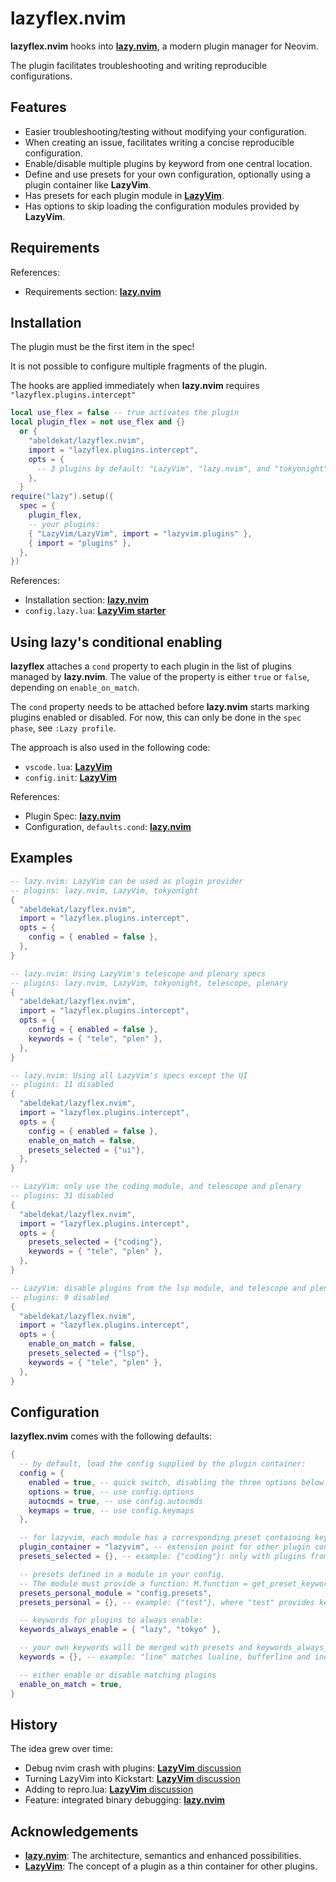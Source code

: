 # lazyflex.nvim

**lazyflex.nvim** hooks into [**lazy.nvim**](https://github.com/folke/lazy.nvim), a modern plugin manager for Neovim.

The plugin facilitates troubleshooting and writing reproducible configurations.

## Features

- Easier troubleshooting/testing without modifying your configuration.
- When creating an issue, facilitates writing a concise reproducible configuration.
- Enable/disable multiple plugins by keyword from one central location.
- Define and use presets for your own configuration, optionally using a plugin container like **LazyVim**.
- Has presets for each plugin module in [**LazyVim**](https://github.com/LazyVim/LazyVim).
- Has options to skip loading the configuration modules provided by **LazyVim**.

## Requirements

References:

- Requirements section: [**lazy.nvim**](https://github.com/folke/lazy.nvim#%EF%B8%8F-requirements)

## Installation

The plugin must be the first item in the spec!

It is not possible to configure multiple fragments of the plugin.

The hooks are applied immediately when **lazy.nvim** requires `"lazyflex.plugins.intercept"`

```lua
local use_flex = false -- true activates the plugin
local plugin_flex = not use_flex and {}
  or {
    "abeldekat/lazyflex.nvim",
    import = "lazyflex.plugins.intercept",
    opts = {
      -- 3 plugins by default: "LazyVim", "lazy.nvim", and "tokyonight"
    },
  }
require("lazy").setup({
  spec = {
    plugin_flex,
    -- your plugins:
    { "LazyVim/LazyVim", import = "lazyvim.plugins" },
    { import = "plugins" },
  },
})
```

References:

- Installation section: [**lazy.nvim**](https://github.com/folke/lazy.nvim#-installation)
- `config.lazy.lua`: [**LazyVim starter**](https://github.com/LazyVim/starter/blob/a13d5c90769ce6177d1e27b46efd967ed52c1d68/lua/config/lazy.lua#L11)

## Using lazy's conditional enabling

**lazyflex** attaches a `cond` property to each plugin in the list of plugins managed by **lazy.nvim**.
The value of the property is either `true` or `false`, depending on `enable_on_match`.

The `cond` property needs to be attached before **lazy.nvim** starts marking plugins enabled or disabled.
For now, this can only be done in the `spec phase`, see `:Lazy profile`.

The approach is also used in the following code:

- `vscode.lua`: [**LazyVim**](https://github.com/LazyVim/LazyVim/blob/3acdac917b79e22b1c3420aabde8b583d0799f6a/lua/lazyvim/plugins/extras/vscode.lua#L24)
- `config.init`: [**LazyVim**](https://github.com/LazyVim/LazyVim/blob/3acdac917b79e22b1c3420aabde8b583d0799f6a/lua/lazyvim/config/init.lua#L187)

References:

- Plugin Spec: [**lazy.nvim**](https://github.com/folke/lazy.nvim#-plugin-spec)
- Configuration, `defaults.cond`: [**lazy.nvim**](https://github.com/folke/lazy.nvim#%EF%B8%8F-configuration)

## Examples

```lua
-- lazy.nvim: LazyVim can be used as plugin provider
-- plugins: lazy.nvim, LazyVim, tokyonight
{
  "abeldekat/lazyflex.nvim",
  import = "lazyflex.plugins.intercept",
  opts = {
    config = { enabled = false },
  },
}

-- lazy.nvim: Using LazyVim's telescope and plenary specs
-- plugins: lazy.nvim, LazyVim, tokyonight, telescope, plenary
{
  "abeldekat/lazyflex.nvim",
  import = "lazyflex.plugins.intercept",
  opts = {
    config = { enabled = false },
    keywords = { "tele", "plen" },
  },
}

-- lazy.nvim: Using all LazyVim's specs except the UI
-- plugins: 11 disabled
{
  "abeldekat/lazyflex.nvim",
  import = "lazyflex.plugins.intercept",
  opts = {
    config = { enabled = false },
    enable_on_match = false,
    presets_selected = {"ui"},
  },
}

-- LazyVim: only use the coding module, and telescope and plenary
-- plugins: 31 disabled
{
  "abeldekat/lazyflex.nvim",
  import = "lazyflex.plugins.intercept",
  opts = {
    presets_selected = {"coding"},
    keywords = { "tele", "plen" },
  },
}

-- LazyVim: disable plugins from the lsp module, and telescope and plenary
-- plugins: 9 disabled
{
  "abeldekat/lazyflex.nvim",
  import = "lazyflex.plugins.intercept",
  opts = {
    enable_on_match = false,
    presets_selected = {"lsp"},
    keywords = { "tele", "plen" },
  },
}
```

## Configuration

**lazyflex.nvim** comes with the following defaults:

```lua
{
  -- by default, load the config supplied by the plugin container:
  config = {
    enabled = true, -- quick switch, disabling the three options below:
    options = true, -- use config.options
    autocmds = true, -- use config.autocmds
    keymaps = true, -- use config.keymaps
  },

  -- for lazyvim, each module has a corresponding preset containing keywords
  plugin_container = "lazyvim", -- extension point for other plugin containers.
  presets_selected = {}, -- example: {"coding"}: only with plugins from the coding module

  -- presets defined in a module in your config.
  -- The module must provide a function: M.function = get_preset_keywords(name, enable_on_match)
  presets_personal_module = "config.presets",
  presets_personal = {}, -- example: {"test"}, where "test" provides keywords

  -- keywords for plugins to always enable:
  keywords_always_enable = { "lazy", "tokyo" },

  -- your own keywords will be merged with presets and keywords_always_enable:
  keywords = {}, -- example: "line" matches lualine, bufferline and indent-blankline

  -- either enable or disable matching plugins
  enable_on_match = true,
}
```

## History

The idea grew over time:

- Debug nvim crash with plugins: [**LazyVim** discussion](https://github.com/LazyVim/LazyVim/discussions/1322#discussioncomment-6728171)
- Turning LazyVim into Kickstart: [**LazyVim** discussion](https://github.com/LazyVim/LazyVim/discussions/1483)
- Adding to repro.lua: [**LazyVim** discussion](https://github.com/LazyVim/LazyVim/discussions/1493)
- Feature: integrated binary debugging: [**lazy.nvim**](https://github.com/folke/lazy.nvim/issues/1047#issuecomment-1735131704)

## Acknowledgements

- [**lazy.nvim**](https://github.com/folke/lazy.nvim): The architecture, semantics and enhanced possibilities.
- [**LazyVim**](https://github.com/LazyVim/LazyVim): The concept of a plugin as a thin container for other plugins.
